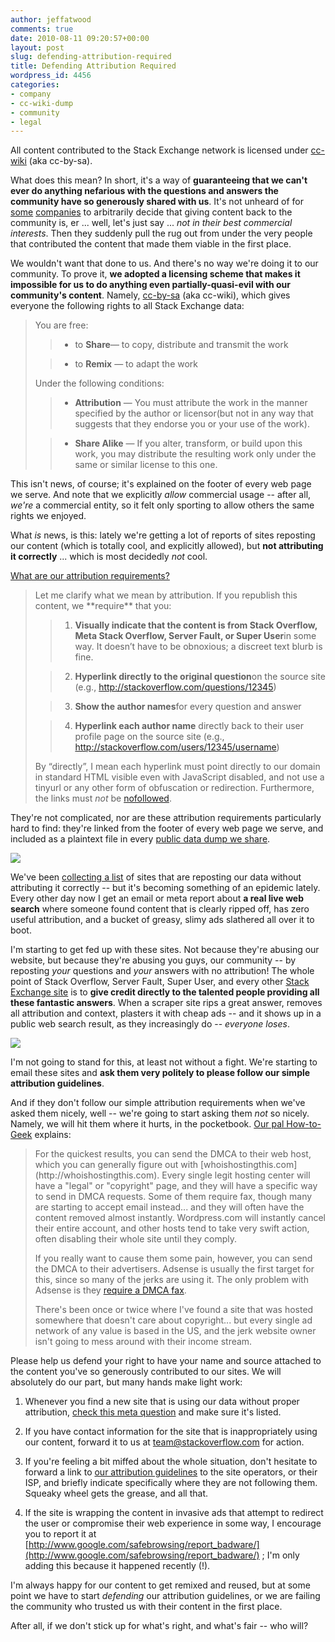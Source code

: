 ```yaml
---
author: jeffatwood
comments: true
date: 2010-08-11 09:20:57+00:00
layout: post
slug: defending-attribution-required
title: Defending Attribution Required
wordpress_id: 4456
categories:
- company
- cc-wiki-dump
- community
- legal
---
```


All content contributed to the Stack Exchange network is licensed under [cc-wiki](http://creativecommons.org/licenses/by-sa/3.0/) (aka cc-by-sa).

What does this mean? In short, it's a way of **guaranteeing that we can't ever do anything nefarious with the questions and answers the community have so generously shared with us**. It's not unheard of for [some](http://en.wikipedia.org/wiki/Gracenote#Licensing_controversy) [companies](http://en.wikipedia.org/wiki/Experts-Exchange#Viewing_solutions_without_membership) to arbitrarily decide that giving content back to the community is, er ... well, let's just say ... _not in their best commercial interests_. Then they suddenly pull the rug out from under the very people that contributed the content that made them viable in the first place.

We wouldn't want that done to us. And there's no way we're doing it to our community. To prove it, **we adopted a licensing scheme that makes it impossible for us to do anything even partially-quasi-evil with our community's content**. Namely, [cc-by-sa](http://creativecommons.org/licenses/by-sa/3.0/) (aka cc-wiki), which gives everyone the following rights to all Stack Exchange data:


<blockquote>You are free:

> 
> 
	
>   * to **Share**— to copy, distribute and transmit the work
> 
	
>   * to **Remix** — to adapt the work
> 

Under the following conditions:

	
>   * **Attribution** — You must attribute the work in the manner specified by the author or licensor(but not in any way that suggests that they endorse you or your use of the work).
> 
	
>   * **Share Alike** — If you alter, transform, or build upon this work, you may distribute the resulting work only under the same or similar license to this one.
> 

</blockquote>


This isn't news, of course; it's explained on the footer of every web page we serve. And note that we explicitly _allow_ commercial usage -- after all, _we're_ a commercial entity, so it felt only sporting to allow others the same rights we enjoyed.

What _is_ news, is this: lately we're getting a lot of reports of sites reposting our content (which is totally cool, and explicitly allowed), but **not attributing it correctly** ... which is most decidedly _not_ cool.

[What are our attribution requirements?](http://blog.stackoverflow.com/2009/06/attribution-required/)


<blockquote>Let me clarify what we mean by attribution. If you republish this content, we **require** that you:

> 
> 
	
>   1. **Visually indicate that the content is from Stack Overflow, Meta Stack Overflow, Server Fault, or Super User**in some way. It doesn’t have to be obnoxious; a discreet text blurb is fine.
> 
	
>   2. **Hyperlink directly to the original question**on the source site (e.g., http://stackoverflow.com/questions/12345)
> 
	
>   3. **Show the author names**for every question and answer
> 
	
>   4. **Hyperlink each author name** directly back to their user profile page on the source site (e.g., http://stackoverflow.com/users/12345/username)
> 

By “directly”, I mean each hyperlink must point directly to our domain in standard HTML visible even with JavaScript disabled, and not use a tinyurl or any other form of obfuscation or redirection. Furthermore, the links must _not_ be [nofollowed](http://googleblog.blogspot.com/2005/01/preventing-comment-spam.html).</blockquote>


They're not complicated, nor are these attribution requirements particularly hard to find: they're linked from the footer of every web page we serve, and included as a plaintext file in every [public data dump we share](http://blog.stackoverflow.com/2009/06/stack-overflow-creative-commons-data-dump/).

![](http://img94.imageshack.us/img94/309/attributionrequiredfoot.png)

We've been [collecting a list](http://meta.stackoverflow.com/questions/131846/report-sites-that-use-se-content-without-following-attribution-rules-here) of sites that are reposting our data without attributing it correctly -- but it's becoming something of an epidemic lately. Every other day now I get an email or meta report about **a real live web search** where someone found content that is clearly ripped off, has zero useful attribution, and a bucket of greasy, slimy ads slathered all over it to boot.

I'm starting to get fed up with these sites. Not because they're abusing our website, but because they're abusing you guys, our community -- by reposting _your_ questions and _your_ answers with no attribution! The whole point of Stack Overflow, Server Fault, Super User, and every other [Stack Exchange site](http://stackexchange.com/) is to **give credit directly to the talented people providing all these fantastic answers**. When a scraper site rips a great answer, removes all attribution and context, plasters it with cheap ads -- and it shows up in a public web search result, as they increasingly do -- _everyone loses_.

![](/blog/images/2010-08-11-defending-attribution-required/used-car-salesman.jpg)

I'm not going to stand for this, at least not without a fight. We're starting to email these sites and **ask them very politely to please follow our simple attribution guidelines**.

And if they don't follow our simple attribution requirements when we've asked them nicely, well -- we're going to start asking them _not_ so nicely. Namely, we will hit them where it hurts, in the pocketbook. [Our pal How-to-Geek](http://www.howtogeek.com/) explains:


<blockquote>For the quickest results, you can send the DMCA to their web host, which you can generally figure out with [whoishostingthis.com](http://whoishostingthis.com). Every single legit hosting center will have a "legal" or "copyright" page, and they will have a specific way to send in DMCA requests. Some of them require fax, though many are starting to accept email instead... and they will often have the content removed almost instantly. Wordpress.com will instantly cancel their entire account, and other hosts tend to take very swift action, often disabling their whole site until they comply.

If you really want to cause them some pain, however, you can send the DMCA to their advertisers. Adsense is usually the first target for this, since so many of the jerks are using it. The only problem with Adsense is they [require a DMCA fax](http://www.google.com/adsense_dmca.html ).

There's been once or twice where I've found a site that was hosted somewhere that doesn't care about copyright... but every single ad network of any value is based in the US, and the jerk website owner isn't going to mess around with their income stream.</blockquote>


Please help us defend your right to have your name and source attached to the content you've so generously contributed to our sites. We will absolutely do our part, but many hands make light work:



	
  1. Whenever you find a new site that is using our data without proper attribution, [check this meta question](http://meta.stackoverflow.com/questions/131846/report-sites-that-use-se-content-without-following-attribution-rules-here) and make sure it's listed.

	
  2. If you have contact information for the site that is inappropriately using our content, forward it to us at [team@stackoverflow.com](mailto:team@stackoverflow.com) for action.

	
  3. If you're feeling a bit miffed about the whole situation, don't hesitate to forward a link to [our attribution guidelines](http://blog.stackoverflow.com/2009/06/attribution-required/) to the site operators, or their ISP, and briefly indicate specifically where they are not following them. Squeaky wheel gets the grease, and all that.

	
  4. If the site is wrapping the content in invasive ads that attempt to redirect the user or compromise their web experience in some way, I encourage you to report it at [http://www.google.com/safebrowsing/report_badware/](http://www.google.com/safebrowsing/report_badware/) ; I'm only adding this because it happened recently (!).


I'm always happy for our content to get remixed and reused, but at some point we have to start _defending_ our attribution guidelines, or we are failing the community who trusted us with their content in the first place.

After all, if we don't stick up for what's right, and what's fair -- who will?


